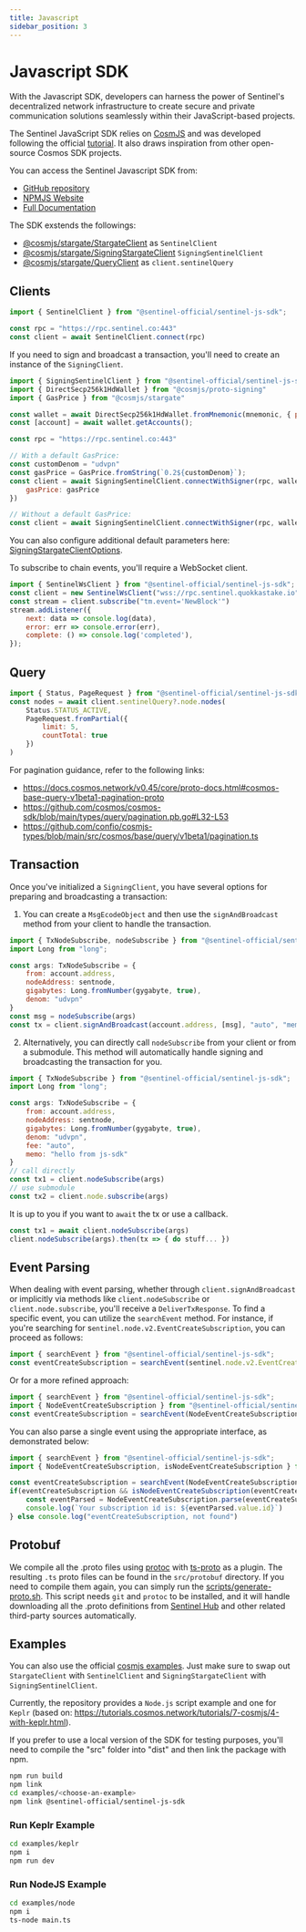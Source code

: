 ```yaml
---
title: Javascript
sidebar_position: 3
---
```


# Javascript SDK

With the Javascript SDK, developers can harness the power of Sentinel's decentralized network infrastructure to create secure and private communication solutions seamlessly within their JavaScript-based projects.

The Sentinel JavaScript SDK relies on [CosmJS](https://github.com/cosmos/cosmjs) and was developed following the official [tutorial](https://tutorials.cosmos.network/tutorials/7-cosmjs/). It also draws inspiration from other open-source Cosmos SDK projects.

You can access the Sentinel Javascript SDK from:
- [GitHub repository](https://github.com/sentinel-official/sentinel-js-sdk)
- [NPMJS Website](https://www.npmjs.com/package/@sentinel-official/sentinel-js-sdk)
- [Full Documentation](https://sentinel-official.github.io/sentinel-js-sdk/)

The SDK exstends the followings:

- [@cosmjs/stargate/StargateClient](https://cosmos.github.io/cosmjs/latest/stargate/classes/StargateClient.html) as `SentinelClient`
- [@cosmjs/stargate/SigningStargateClient](https://cosmos.github.io/cosmjs/latest/stargate/classes/SigningStargateClient.html) `SigningSentinelClient`
- [@cosmjs/stargate/QueryClient](https://cosmos.github.io/cosmjs/latest/stargate/classes/QueryClient.html) as `client.sentinelQuery`

## Clients

```javascript
import { SentinelClient } from "@sentinel-official/sentinel-js-sdk";

const rpc = "https://rpc.sentinel.co:443"
const client = await SentinelClient.connect(rpc)
```

If you need to sign and broadcast a transaction, you'll need to create an instance of the `SigningClient`.

```javascript
import { SigningSentinelClient } from "@sentinel-official/sentinel-js-sdk";
import { DirectSecp256k1HdWallet } from "@cosmjs/proto-signing"
import { GasPrice } from "@cosmjs/stargate"

const wallet = await DirectSecp256k1HdWallet.fromMnemonic(mnemonic, { prefix: "sent" });
const [account] = await wallet.getAccounts();

const rpc = "https://rpc.sentinel.co:443"

// With a default GasPrice:
const customDenom = "udvpn"
const gasPrice = GasPrice.fromString(`0.2${customDenom}`);
const client = await SigningSentinelClient.connectWithSigner(rpc, wallet, {
    gasPrice: gasPrice
})

// Without a default GasPrice:
const client = await SigningSentinelClient.connectWithSigner(rpc, wallet)
```

You can also configure additional default parameters here: [SigningStargateClientOptions](https://cosmos.github.io/cosmjs/latest/stargate/interfaces/SigningStargateClientOptions.html).

To subscribe to chain events, you'll require a WebSocket client.

```javascript
import { SentinelWsClient } from "@sentinel-official/sentinel-js-sdk";
const client = new SentinelWsClient("wss://rpc.sentinel.quokkastake.io");
const stream = client.subscribe("tm.event='NewBlock'")
stream.addListener({
    next: data => console.log(data),
    error: err => console.error(err),
    complete: () => console.log('completed'),
});
```

## Query

```javascript
import { Status, PageRequest } from "@sentinel-official/sentinel-js-sdk";
const nodes = await client.sentinelQuery?.node.nodes(
    Status.STATUS_ACTIVE,
    PageRequest.fromPartial({
        limit: 5,
        countTotal: true
    })
)
```

For pagination guidance, refer to the following links:
- https://docs.cosmos.network/v0.45/core/proto-docs.html#cosmos-base-query-v1beta1-pagination-proto
- https://github.com/cosmos/cosmos-sdk/blob/main/types/query/pagination.pb.go#L32-L53
- https://github.com/confio/cosmjs-types/blob/main/src/cosmos/base/query/v1beta1/pagination.ts


## Transaction

Once you've initialized a `SigningClient`, you have several options for preparing and broadcasting a transaction:

1. You can create a `MsgEcodeObject` and then use the `signAndBroadcast` method from your client to handle the transaction.

```javascript
import { TxNodeSubscribe, nodeSubscribe } from "@sentinel-official/sentinel-js-sdk";
import Long from "long";

const args: TxNodeSubscribe = {
    from: account.address,
    nodeAddress: sentnode,
    gigabytes: Long.fromNumber(gygabyte, true),
    denom: "udvpn"
}
const msg = nodeSubscribe(args)
const tx = client.signAndBroadcast(account.address, [msg], "auto", "memo")
```

2. Alternatively, you can directly call `nodeSubscribe` from your client or from a submodule. This method will automatically handle signing and broadcasting the transaction for you.

```javascript
import { TxNodeSubscribe } from "@sentinel-official/sentinel-js-sdk";
import Long from "long";

const args: TxNodeSubscribe = {
    from: account.address,
    nodeAddress: sentnode,
    gigabytes: Long.fromNumber(gygabyte, true),
    denom: "udvpn",
    fee: "auto",
    memo: "hello from js-sdk"
}
// call directly
const tx1 = client.nodeSubscribe(args)
// use submodule
const tx2 = client.node.subscribe(args)
```

It is up to you if you want to `await` the tx or use a callback.

```javascript
const tx1 = await client.nodeSubscribe(args)
client.nodeSubscribe(args).then(tx => { do stuff... })
```

## Event Parsing

When dealing with event parsing, whether through `client.signAndBroadcast` or implicitly via methods like `client.nodeSubscribe` or `client.node.subscribe`, you'll receive a `DeliverTxResponse`. To find a specific event, you can utilize the `searchEvent` method. For instance, if you're searching for s`entinel.node.v2.EventCreateSubscription`, you can proceed as follows:

```javascript
import { searchEvent } from "@sentinel-official/sentinel-js-sdk";
const eventCreateSubscription = searchEvent(sentinel.node.v2.EventCreateSubscription, tx.events);
```

Or for a more refined approach:

```javascript
import { searchEvent } from "@sentinel-official/sentinel-js-sdk";
import { NodeEventCreateSubscription } from "@sentinel-official/sentinel-js-sdk";
const eventCreateSubscription = searchEvent(NodeEventCreateSubscription.type, tx.events);
```

You can also parse a single event using the appropriate interface, as demonstrated below:

```javascript
import { searchEvent } from "@sentinel-official/sentinel-js-sdk";
import { NodeEventCreateSubscription, isNodeEventCreateSubscription } from "@sentinel-official/sentinel-js-sdk";

const eventCreateSubscription = searchEvent(NodeEventCreateSubscription.type, tx.events);
if(eventCreateSubscription && isNodeEventCreateSubscription(eventCreateSubscription)) {
    const eventParsed = NodeEventCreateSubscription.parse(eventCreateSubscription)
    console.log(`Your subscription id is: ${eventParsed.value.id}`)
} else console.log("eventCreateSubscription, not found")
```

## Protobuf

We compile all the .proto files using [protoc](https://grpc.io/docs/protoc-installation/) with [ts-proto](https://github.com/stephenh/ts-proto) as a plugin. The resulting `.ts` proto files can be found in the `src/protobuf` directory. If you need to compile them again, you can simply run the [scripts/generate-proto.sh](https://github.com/sentinel-official/sentinel-js-sdk/blob/main/scripts/generate-proto.sh). This script needs `git` and `protoc` to be installed, and it will handle downloading all the .proto definitions from [Sentinel Hub](https://github.com/sentinel-official/hub/tree/development/proto/sentinel) and other related third-party sources automatically.

## Examples

You can also use the official [cosmjs examples](https://gist.github.com/webmaster128/8444d42a7eceeda2544c8a59fbd7e1d9). Just make sure to swap out `StargateClient` with `SentinelClient` and `SigningStargateClient` with `SigningSentinelClient`.

Currently, the repository provides a `Node.js` script example and one for `Keplr` (based on: https://tutorials.cosmos.network/tutorials/7-cosmjs/4-with-keplr.html).

If you prefer to use a local version of the SDK for testing purposes, you'll need to compile the "src" folder into "dist" and then link the package with npm.

```bash
npm run build
npm link
cd examples/<choose-an-example>
npm link @sentinel-official/sentinel-js-sdk
```

### Run Keplr Example

```bash
cd examples/keplr
npm i
npm run dev
```

### Run NodeJS Example

```bash
cd examples/node
npm i
ts-node main.ts
```